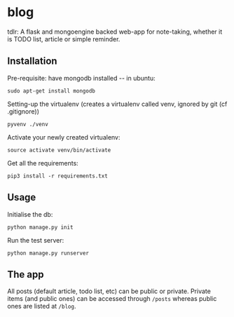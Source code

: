blog
====

tdlr:
A flask and mongoengine backed web-app for note-taking, whether it is TODO list, article or simple reminder.

Installation
------------

Pre-requisite: have mongodb installed -- in ubuntu:
```
sudo apt-get install mongodb
```

Setting-up the virtualenv (creates a virtualenv called venv, ignored by git (cf .gitignore))
```
pyvenv ./venv
```

Activate your newly created virtualenv:
```
source activate venv/bin/activate
```

Get all the requirements:
```
pip3 install -r requirements.txt
```

Usage
-----

Initialise the db:
```
python manage.py init
```

Run the test server:
```
python manage.py runserver
```

The app
-------

All posts (default article, todo list, etc) can be public or private.
Private items (and public ones) can be accessed through ```/posts``` whereas public ones are listed at ```/blog```.
